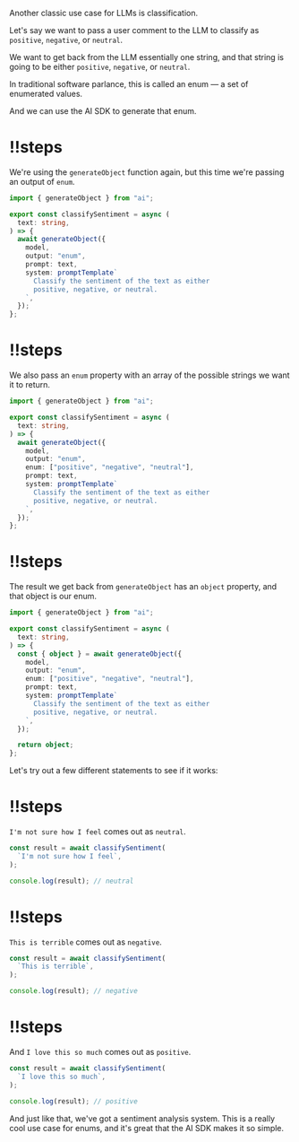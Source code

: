 Another classic use case for LLMs is classification.

Let's say we want to pass a user comment to the LLM to classify as `positive`, `negative`, or `neutral`.

We want to get back from the LLM essentially one string, and that string is going to be either `positive`, `negative`, or `neutral`.

In traditional software parlance, this is called an enum — a set of enumerated values.

And we can use the AI SDK to generate that enum.

<Scrollycoding>

# !!steps

We're using the `generateObject` function again, but this time we're passing an output of `enum`.

```ts ! example.ts
import { generateObject } from "ai";

export const classifySentiment = async (
  text: string,
) => {
  await generateObject({
    model,
    output: "enum",
    prompt: text,
    system: promptTemplate`
      Classify the sentiment of the text as either 
      positive, negative, or neutral.
    `,
  });
};
```

# !!steps

We also pass an `enum` property with an array of the possible strings we want it to return.

```ts ! example.ts
import { generateObject } from "ai";

export const classifySentiment = async (
  text: string,
) => {
  await generateObject({
    model,
    output: "enum",
    enum: ["positive", "negative", "neutral"],
    prompt: text,
    system: promptTemplate`
      Classify the sentiment of the text as either 
      positive, negative, or neutral.
    `,
  });
};
```

# !!steps

The result we get back from `generateObject` has an `object` property, and that object is our enum.

```ts ! example.ts
import { generateObject } from "ai";

export const classifySentiment = async (
  text: string,
) => {
  const { object } = await generateObject({
    model,
    output: "enum",
    enum: ["positive", "negative", "neutral"],
    prompt: text,
    system: promptTemplate`
      Classify the sentiment of the text as either 
      positive, negative, or neutral.
    `,
  });

  return object;
};
```

</Scrollycoding>
Let's try out a few different statements to see if it works:

<Scrollycoding>

# !!steps

`I'm not sure how I feel` comes out as `neutral`.

```ts ! example.ts
const result = await classifySentiment(
  `I'm not sure how I feel`,
);

console.log(result); // neutral
```

# !!steps

`This is terrible` comes out as `negative`.

```ts ! example.ts
const result = await classifySentiment(
  `This is terrible`,
);

console.log(result); // negative
```

# !!steps

And `I love this so much` comes out as `positive`.

```ts ! example.ts
const result = await classifySentiment(
  `I love this so much`,
);

console.log(result); // positive
```

</Scrollycoding>

And just like that, we've got a sentiment analysis system. This is a really cool use case for enums, and it's great that the AI SDK makes it so simple.